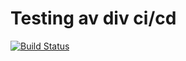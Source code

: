# Testing av div ci/cd

[![Build Status](https://dev.azure.com/kjohannbekk/RettIProdPlayground/_apis/build/status/kjohann.RettIProd-playground?branchName=master)](https://dev.azure.com/kjohannbekk/RettIProdPlayground/_build/latest?definitionId=1&branchName=master)